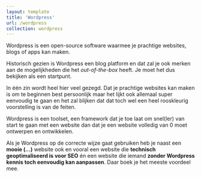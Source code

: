 ```yaml
---
layout: template
title: 'Wordpress'
url: /wordpress
collection: wordpress
---
```

<div class="highlight">
Wordpress is een open-source software waarmee je prachtige websites, blogs of apps kan maken.

Historisch gezien is Wordpress een blog platform en dat zal je ook merken aan de mogelijkheden die het <em>out-of-the-box</em> heeft.
Je moet het dus bekijken als een startpunt.
</div>

In één zin wordt heel hier veel gezegd. Dat je prachtige websites kan maken is om te beginnen best persoonlijk maar het lijkt ook allemaal super eenvoudig te gaan en het zal blijken dat dat toch wel een heel rooskleurig voorstelling is van de feiten.

Wordpress is een toolset, een framework dat je toe laat om snel(ler) van start te gaan met een website dan dat je een website volledig van 0 moet ontwerpen en ontwikkelen. 

Als je Wordpress op de correcte wijze gaat gebruiken heb je naast een <strong>mooie (...)</strong> website ook en vooral een website die <strong>technisch geoptimaliseerd is voor SEO</strong> én een website die iemand <strong>zonder Wordpress kennis toch eenvoudig kan aanpassen</strong>. Daar boek je het meeste voordeel mee.

